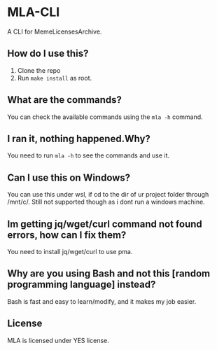 # MLA-CLI
A CLI for MemeLicensesArchive.

## How do I use this?
1. Clone the repo
2. Run `make install` as root.

## What are the commands?
You can check the available commands using the `mla -h` command.

## I ran it, nothing happened.Why?
You need to run `mla -h` to see the commands and use it.

## Can I use this on Windows?
You can use this under wsl, if cd to the dir of ur project folder through /mnt/c/.
Still not supported though as i dont run a windows machine.

## Im getting jq/wget/curl command not found errors, how can I fix them?
You need to install jq/wget/curl to use pma.

## Why are you using Bash and not this [random programming language] instead?
Bash is fast and easy to learn/modify, and it makes my job easier.

## License
MLA is licensed under YES license.
